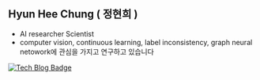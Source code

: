 ## Hyun Hee Chung ( 정현희 )
- AI researcher Scientist
- computer vision, continuous learning, label inconsistency, graph neural netowork에 관심을 가지고 연구하고 있습니다

[![Tech Blog Badge](http://img.shields.io/badge/-Tech%20blog-black?style=flat-square&logo=github&link=https://chunghyunhee.github.io/)](https://chunghyunhee.github.io/)
